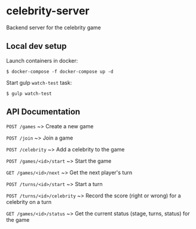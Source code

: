 # celebrity-server
Backend server for the celebrity game

## Local dev setup

Launch containers in docker:

`$ docker-compose -f docker-compose up -d`

Start gulp `watch-test` task:

`$ gulp watch-test`

## API Documentation

`POST /games` ~> Create a new game

`POST /join` ~> Join a game

`POST /celebrity` ~> Add a celebrity to the game

`POST /games/<id>/start` ~> Start the game

`GET /games/<id>/next` ~> Get the next player's turn

`POST /turns/<id>/start` ~> Start a turn

`POST /turns/<id>/celebrity` ~> Record the score (right or wrong) for a celebrity on a turn

`GET /games/<id>/status` ~> Get the current status (stage, turns, status) for the game
